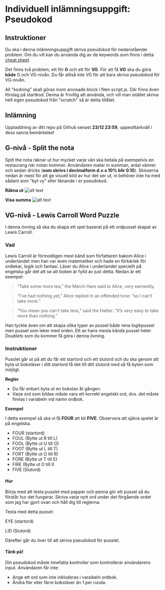 # Individuell inlämningsuppgift: Pseudokod

## Instruktioner

Du ska i denna inlämningsuppgift skriva pseudokod för nedanstående problem. Om du vill kan du använda dig av de keywords som finns i detta [cheat sheet](https://gist.github.com/zocom-christoffer-wallenberg/dbb443c26407cfec308f9578ccf9845a).

Det finns två problem, ett för **G** och ett för **VG**. För att få **VG** ska du göra **både** G och VG-nivån. Du får alltså inte VG för att bara skriva pseudokod för VG-nivån.

All "kodning" skall göras inom anvisade block i filen script.js. Där finns även förslag på startkod. Denna är frivillig att använda, och vill man istället skriva helt egen pseudokod från "scratch" så är detta tillåtet.

## Inlämning

Uppladdning av ditt repo på Github senast **23/12 23:59**, uppesittarkväll i dess sanna bemärkelse!

## G-nivå - Split the nota

Split the nota räknar ut hur mycket varje vän ska betala på exempelvis en restaurang när notan kommer. Användaren matar in summan, antal vänner och sedan dricks (**som skrivs i decimalform d.v.s 10% blir 0.10**). Skisserna nedan är mest för att ge visuell bild av hur det ser ut, ni behöver inte ha med sådant som "byt vy" eller liknande i er pseudokod.


**Räkna ut**
![alt text](https://user-images.githubusercontent.com/54267140/108719099-75757500-751f-11eb-8c3b-f80a1dca7956.png)

**Visa summa**
![alt text](https://user-images.githubusercontent.com/54267140/108719104-76a6a200-751f-11eb-9d43-8d3d7b355793.png)

## VG-nivå - Lewis Carroll Word Puzzle

I denna övning så ska du skapa ett spel baserat på ett ordpussel skapat av Lewis Carroll.

### Vad

Lewis Carroll är förmodligen mest känd som författaren bakom Alice i underlandet men han var även matematiker och hade en förkärlek för ordlekar, logik och fantasi. Läser du Alice i underlandet speciellt på engelska går det att se att boken är fylld av just detta. Nedan är ett exempel:

> “Take some more tea,” the March Hare said to Alice, very earnestly.

> “I’ve had nothing yet,” Alice replied in an offended tone: “so I can’t take more.” 

> “You mean you can’t take less,” said the Hatter: “It’s very easy to take more than nothing.”

Han tyckte även om att skapa olika typer av pussel både rena logikpussel men pussel som leker med orden.
Ett av hans mesta kända pussel heter *Doublets* som du kommer få göra i denna övning.

### Instruktioner

Pusslet går ut på att du får ett startord och ett slutord och du ska genom att byta ut bokstäver i ditt startord få det till ditt slutord med så få byten som möjligt.

**Regler**
* Du får enbart byta ut en bokstav åt gången.
* Varje ord som bildas måste vara ett korrekt engelskt ord, dvs. det måste finnas i variabeln vid namn ordbok.

**Exempel**

I detta exempel så ska vi få **FOUR** att bli **FIVE**. Observera att själva spelet är på engelska.

* FOUR (startord)
* FOUL (Bytte ut R till L)
* FOOL (Bytte ut U till O)
* FOOT (Bytte ut L till T)
* FORT (Bytte ut O till R)
* FORE (Bytte ut T till E)
* FIRE (Bytte ut O till I)
* FIVE (Slutord)


#### Hur

Börja med att testa pusslet med papper och penna gör ett pussel så du förstår hur det fungerar.
Skriva varje nytt ord under det förgående ordet som jag har gjort ovan och håll dig till reglerna.

Testa med detta pussel:

EYE (startord)

LID (Slutord)

Därefter går du över till att skriva pseudokod för pusslet.

#### Tänk på!

Din pseudokod måste innefatta kontroller som kontrollerar användarens input. Användaren får inte:
* Ange ett ord som inte inkluderas i varaibeln ordbok.
* Ändra fler eller färre bokstäver än 1 per runda.
